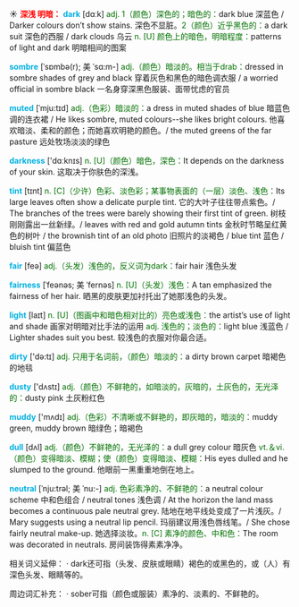 ☀ <font color="red">**深浅 明暗：**</font>
<font color="sky blue">**dark**</font> [dɑːk] 
<font color="rgb(227, 108, 9)">adj. 1（颜色）深色的；暗色的：</font>dark blue 深蓝色 / Darker colours don’t show stains. 深色不显脏。<font color="rgb(227, 108, 9)">2（颜色）近乎黑色的：</font>a dark suit 深色的西服 / dark clouds 乌云 <font color="rgb(227, 108, 9)">n. [U] 颜色上的暗色，明暗程度：</font>patterns of light and dark 明暗相间的图案
           
<font color="sky blue">**sombre**</font> [ˈsɒmbə(r); 美 ˈsɑ:m-]
<font color="rgb(227, 108, 9)">adj.（颜色）暗淡的。相当于drab：</font>dressed in sombre shades of grey and black 穿着灰色和黑色的暗色调衣服 / a worried official in sombre black 一名身穿深黑色服装、面带忧虑的官员
           
<font color="sky blue">**muted**</font> [ˈmju:tɪd]
<font color="rgb(227, 108, 9)">adj.（色彩）暗淡的：</font>a dress in muted shades of blue 暗蓝色调的连衣裙 / He likes sombre, muted colours--she likes bright colours. 他喜欢暗淡、柔和的颜色；而她喜欢明艳的颜色。/ the muted greens of the far pasture 远处牧场淡淡的绿色

<font color="sky blue">**darkness**</font> ['dɑːknɪs] 
<font color="rgb(227, 108, 9)">n. [U]（颜色）暗色，深色：</font>It depends on the darkness of your skin. 这取决于你肤色的深浅。
           
<font color="sky blue">**tint**</font> [tɪnt]
<font color="rgb(227, 108, 9)">n. [C]（少许）色彩、淡色彩；某事物表面的（一层）淡色、浅色：</font>Its large leaves often show a delicate purple tint. 它的大叶子往往带点紫色。/ The branches of the trees were barely showing their first tint of green. 树枝刚刚露出一丝新绿。/ leaves with red and gold autumn tints 金秋时节略呈红黄色的树叶 / the brownish tint of an old photo 旧照片的淡褐色 / blue tint 蓝色 / bluish tint 偏蓝色

<font color="sky blue">**fair**</font> [feə] 
<font color="rgb(227, 108, 9)">adj.（头发）浅色的，反义词为dark：</font>fair hair 浅色头发
           
<font color="sky blue">**fairness**</font> [ˈfeənəs; 美 ˈfernəs]
<font color="rgb(227, 108, 9)">n. [U]（头发）浅色：</font>A tan emphasized the fairness of her hair. 晒黑的皮肤更加衬托出了她那浅色的头发。

<font color="sky blue">**light**</font> [laɪt] 
<font color="rgb(227, 108, 9)">n. [U]（图画中和暗色相对比的）亮色或浅色：</font>the artist’s use of light and shade 画家对明暗对比手法的运用 <font color="rgb(227, 108, 9)">adj. 浅色的；淡色的：</font>light blue 浅蓝色 / Lighter shades suit you best. 较浅色的衣服对你最合适。

<font color="sky blue">**dirty**</font> ['də:tɪ] 
<font color="rgb(227, 108, 9)">adj. 只用于名词前，（颜色）暗淡的：</font>a dirty brown carpet 暗褐色的地毯

<font color="sky blue">**dusty**</font> ['dʌstɪ] 
<font color="rgb(227, 108, 9)">adj.（颜色）不鲜艳的，如暗淡的，灰暗的，土灰色的，无光泽的：</font>dusty pink 土灰粉红色

<font color="sky blue">**muddy**</font> ['mʌdɪ] 
<font color="rgb(227, 108, 9)">adj.（色彩）不清晰或不鲜艳的，即灰暗的，暗淡的：</font>muddy green, muddy brown 暗绿色；暗褐色

<font color="sky blue">**dull**</font> [dʌl] 
<font color="rgb(227, 108, 9)">adj.（颜色）不鲜艳的，无光泽的：</font>a dull grey colour 暗灰色 <font color="rgb(227, 108, 9)">vt.＆vi.（颜色）变得暗淡、模糊；使（颜色）变得暗淡、模糊：</font>His eyes dulled and he slumped to the ground. 他眼前一黑重重地倒在地上。
           
<font color="sky blue">**neutral**</font> [ˈnju:trəl; 美 ˈnu:-]
<font color="rgb(227, 108, 9)">adj. 色彩素净的、不鲜艳的：</font>a neutral colour scheme 中和色组合 / neutral tones 浅色调 / At the horizon the land mass becomes a continuous pale neutral grey. 陆地在地平线处变成了一片浅灰。/ Mary suggests using a neutral lip pencil. 玛丽建议用浅色唇线笔。/ She chose fairly neutral make-up. 她选择淡妆。<font color="rgb(227, 108, 9)">n. [C] 素净的颜色、中和色：</font>The room was decorated in neutrals. 房间装饰得素素净净。

相关词义延伸：
· dark还可指（头发、皮肤或眼睛）褐色的或黑色的，或（人）有深色头发、眼睛等的。

周边词汇补充：
· sober可指（颜色或服装）素净的、淡素的、不鲜艳的。
